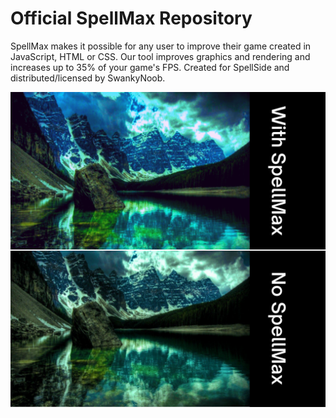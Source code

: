 # Official SpellMax Repository

SpellMax makes it possible for any user to improve their game created in JavaScript, HTML or CSS. Our tool improves graphics and rendering and increases up to 35% of your game's FPS. Created for SpellSide and distributed/licensed by SwankyNoob.

![alt text](https://github.com/NervousGroove/SpellMax/blob/main/SpellMax.png)
